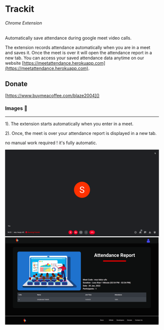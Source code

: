 # Trackit

###### Chrome Extension

Automatically save attendance during google meet video calls.

The extension records attendance automatically when you are in a meet and saves it. Once the meet is over it will open the attendance report in a new tab. You can access your saved attendance data anytime on our website [https://meetattendance.herokuapp.com](https://meetattendance.herokuapp.com).

## Donate

[https://www.buymeacoffee.com/blaze2004]()

### Images 🚀

---

1). The extension starts automatically when you enter in a meet.

2). Once, the meet is  over your attendance report is displayed in a new tab.

no manual work required ! it's fully automatic.

![](./icons/chrome_ext.png)
![](./icons/att_report.png)
